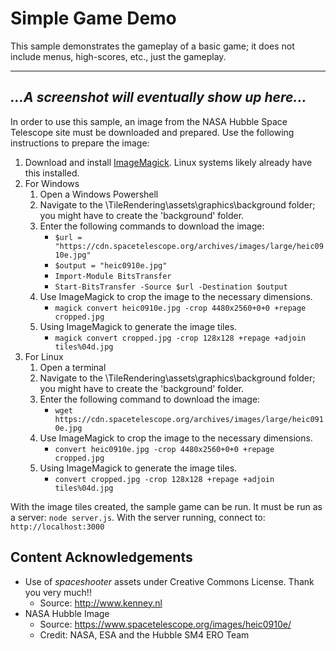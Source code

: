 # Simple Game Demo
This sample demonstrates the gameplay of a basic game; it does not include menus, high-scores, etc., just the gameplay.

---
*...A screenshot will eventually show up here...*
---

In order to use this sample, an image from the NASA Hubble Space Telescope site must be downloaded and prepared.  Use the following instructions to prepare the image:

1. Download and install [ImageMagick](http://www.imagemagick.org/script/index.php).  Linux systems likely already have this installed.
2. For Windows
   1. Open a Windows Powershell
   2. Navigate to the \TileRendering\assets\graphics\background folder; you might have to create the 'background' folder.
   3. Enter the following commands to download the image:
      * `$url = "https://cdn.spacetelescope.org/archives/images/large/heic0910e.jpg"`
      * `$output = "heic0910e.jpg"`
      * `Import-Module BitsTransfer`
      * `Start-BitsTransfer -Source $url -Destination $output`
   4. Use ImageMagick to crop the image to the necessary dimensions.
      * `magick convert heic0910e.jpg -crop 4480x2560+0+0 +repage cropped.jpg`
   5. Using ImageMagick to generate the image tiles.
      * `magick convert cropped.jpg -crop 128x128 +repage +adjoin tiles%04d.jpg`
3. For Linux
   1. Open a terminal
   2. Navigate to the \TileRendering\assets\graphics\background folder; you might have to create the 'background' folder.
   3. Enter the following command to download the image:
      * `wget https://cdn.spacetelescope.org/archives/images/large/heic0910e.jpg`
   4. Use ImageMagick to crop the image to the necessary dimensions.
      * `convert heic0910e.jpg -crop 4480x2560+0+0 +repage cropped.jpg`
   5. Using ImageMagick to generate the image tiles.
      * `convert cropped.jpg -crop 128x128 +repage +adjoin tiles%04d.jpg`

With the image tiles created, the sample game can be run.  It must be run as a server: `node server.js`.  With the server running, connect to: `http://localhost:3000`

## Content Acknowledgements

* Use of *spaceshooter* assets under Creative Commons License.  Thank you very much!!
  * Source: http://www.kenney.nl
* NASA Hubble Image
  * Source: https://www.spacetelescope.org/images/heic0910e/
  * Credit: NASA, ESA and the Hubble SM4 ERO Team
